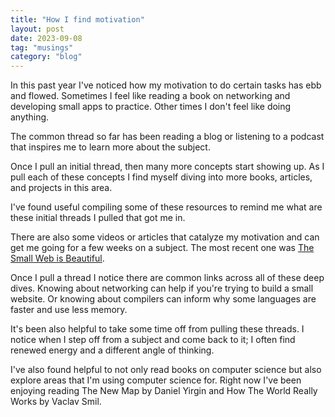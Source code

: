 ```yaml
---
title: "How I find motivation"
layout: post
date: 2023-09-08
tag: "musings"
category: "blog"
---
```


In this past year I've noticed how my motivation to do certain tasks has ebb and flowed. Sometimes I feel like reading a book on networking and developing small apps to practice. Other times I don't feel like doing anything.

The common thread so far has been reading a blog or listening to a podcast that inspires me to learn more about the subject. 

Once I pull an initial thread, then many more concepts start showing up. As I pull each of these concepts I find myself diving into more books, articles, and projects in this area. 

I've found useful compiling some of these resources to remind me what are these initial threads I pulled that got me in.

There are also some videos or articles that catalyze my motivation and can get me going for a few weeks on a subject. The most recent one was [The Small Web is Beautiful](https://benhoyt.com/writings/the-small-web-is-beautiful/). 

Once I pull a thread I notice there are common links across all of these deep dives. Knowing about networking can help if you're trying to build a small website. Or knowing about compilers can inform why some languages are faster and use less memory.

It's been also helpful to take some time off from pulling these threads. I notice when I step off from a subject and come back to it; I often find renewed energy and a different angle of thinking.

I've also found helpful to not only read books on computer science but also explore areas that I'm using computer science for. Right now I've been enjoying reading The New Map by Daniel Yirgin and How The World Really Works by Vaclav Smil.

